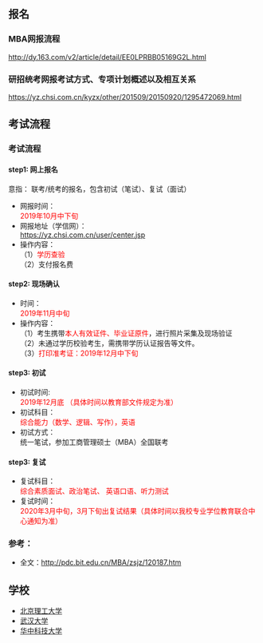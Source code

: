 ## 报名
### MBA网报流程
http://dy.163.com/v2/article/detail/EE0LPRBB05169G2L.html
### 研招统考网报考试方式、专项计划概述以及相互关系
https://yz.chsi.com.cn/kyzx/other/201509/20150920/1295472069.html

## 考试流程
### 考试流程      
#### step1: 网上报名  
意指： 联考/统考的报名，包含初试（笔试）、复试（面试）  
+ 网报时间：  
<span style="color:red;">2019年10月中下旬</span>   
+ 网报地址（学信网）：    
https://yz.chsi.com.cn/user/center.jsp    
+ 操作内容：  
（1）<span style="color:red;">学历查验</span>    
（2）支付报名费    

#### step2: 现场确认  
+ 时间：   
<span style="color:red;">2019年11月中旬</span>   
+ 操作内容：  
（1）考生携带<span style="color:red;">本人有效证件、毕业证原件</span>，进行照片采集及现场验证    
（2）未通过学历校验考生，需携带学历认证报告等文件。   
（3）<span style="color:red;">打印准考证：2019年12月中下旬</span>     

#### step3: 初试  
+ 初试时间:  
<span style="color:red;">2019年12月底 （具体时间以教育部文件规定为准）</span>   
+ 初试科目：  
<span style="color:red;">综合能力（数学、逻辑、写作），英语</span>    
+ 初试方式：  
统一笔试，参加工商管理硕士（MBA）全国联考

#### step3: 复试  
+ 复试科目：  
<span style="color:red;">综合素质面试、政治笔试、 英语口语、听力测试</span>  
+ 复试时间：  
<span style="color:red;">2020年3月中旬，3月下旬出复试结果（具体时间以我校专业学位教育联合中心通知为准）</span>  

### 参考：  
+ 全文：http://pdc.bit.edu.cn/MBA/zsjz/120187.htm  

## 学校
+ [北京理工大学](北京理工大学.md)
+ [武汉大学](武汉大学.md)
+ [华中科技大学](华中科技大学.md)